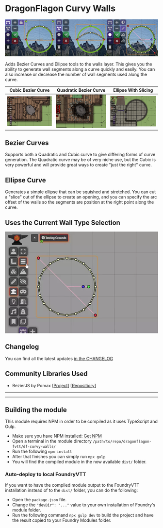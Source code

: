# DragonFlagon Curvy Walls

![Curvy Walls Banner](../.assets/df-curvy-walls-banner.png)

Adds Bezier Curves and Ellipse tools to the walls layer. This gives you the ability to generate wall segments along a curve quickly and easily. You can also increase or decrease the number of wall segments used along the curve.

| Cubic Bezier Curve | Quadratic Bezier Curve | Ellipse With Slicing |
| :-: | :-: | :-: |
| [![Quadratic Curve](../.assets/df-curvy-walls-cubic.gif)](https://github.com/flamewave000/dragonflagon-fvtt/issues/18) | [![Quadratic Curve](../.assets/df-curvy-walls-quadratic.gif)](https://github.com/flamewave000/dragonflagon-fvtt/issues/19) | [![Quadratic Curve](../.assets/df-curvy-walls-ellipse.gif)](https://github.com/flamewave000/dragonflagon-fvtt/issues/20) |

## Bezier Curves

Supports both a Quadratic and Cubic curve to give differing forms of curve generation. The Quadratic curve may be of very niche use, but the Cubic is very powerful and will provide great ways to create "just the right" curve.

## Ellipse Curve

Generates a simple ellipse that can be squished and stretched. You can cut a "slice" out of the ellipse to create an opening, and you can specify the arc offset of the walls so the segments are position at the right point along the curve.

## Uses the Current Wall Type Selection

![Wall Type Selection](../.assets/df-curvy-walls-types.webp)

## Changelog

You can find all the latest updates [in the CHANGELOG](./CHANGELOG.md)

## Community Libraries Used
- BezierJS by Pomax [[Project](https://pomax.github.io/bezierjs)] [[Repositiory](https://github.com/Pomax/bezierjs)]

---
---

## Building the module
This module requires NPM in order to be compiled as it uses TypeScript and Gulp.
- Make sure you have NPM installed: [Get NPM](https://www.npmjs.com/get-npm)
- Open a terminal in the module directory `/path/to/repo/dragonflagon-fvtt/df-curvy-walls/`
- Run the following `npm install`
- After that finishes you can simply run `npx gulp`
- You will find the compiled module in the now available `dist/` folder.

### Auto-deploy to local FoundryVTT
If you want to have the compiled module output to the FoundryVTT installation instead of to the `dist/` folder, you can do the following:
- Open the `package.json` file.
- Change the `"devDir": "..."` value to your own installation of Foundry's module folder.
- Run the following command `npx gulp dev` to build the project and have the result copied to your Foundry Modules folder.
